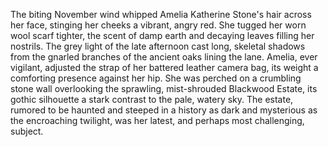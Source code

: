The biting November wind whipped Amelia Katherine Stone's hair across her face, stinging her cheeks a vibrant, angry red.  She tugged her worn wool scarf tighter, the scent of damp earth and decaying leaves filling her nostrils.  The grey light of the late afternoon cast long, skeletal shadows from the gnarled branches of the ancient oaks lining the lane.  Amelia, ever vigilant, adjusted the strap of her battered leather camera bag, its weight a comforting presence against her hip.  She was perched on a crumbling stone wall overlooking the sprawling, mist-shrouded Blackwood Estate, its gothic silhouette a stark contrast to the pale, watery sky.  The estate, rumored to be haunted and steeped in a history as dark and mysterious as the encroaching twilight, was her latest, and perhaps most challenging, subject.
